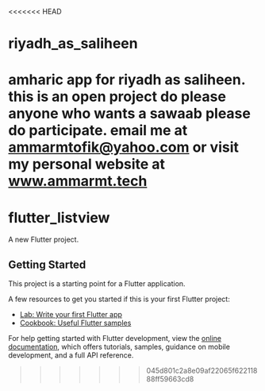 <<<<<<< HEAD
# riyadh_as_saliheen
 amharic app for riyadh as saliheen. this is an open project do please anyone who wants a sawaab please do participate.
 email me at ammarmtofik@yahoo.com or visit my personal website at www.ammarmt.tech 
=======
# flutter_listview

A new Flutter project.

## Getting Started

This project is a starting point for a Flutter application.

A few resources to get you started if this is your first Flutter project:

- [Lab: Write your first Flutter app](https://docs.flutter.dev/get-started/codelab)
- [Cookbook: Useful Flutter samples](https://docs.flutter.dev/cookbook)

For help getting started with Flutter development, view the
[online documentation](https://docs.flutter.dev/), which offers tutorials,
samples, guidance on mobile development, and a full API reference.
>>>>>>> 045d801c2a8e09af22065f62211888ff59663cd8
